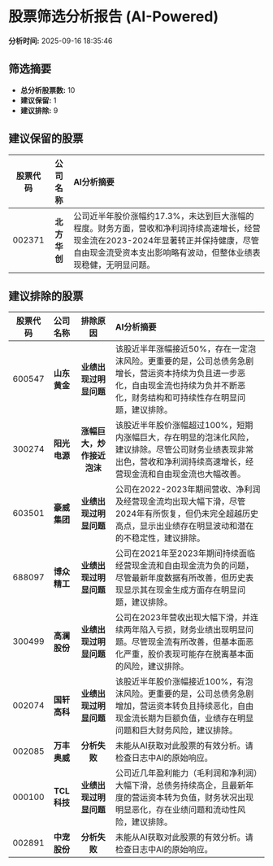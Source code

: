 # 股票筛选分析报告 (AI-Powered)

**分析时间:** 2025-09-16 18:35:46

## 筛选摘要

- **总分析股票数:** 10
- **建议保留:** 1
- **建议排除:** 9

## 建议保留的股票

| 股票代码 | 公司名称 | AI分析摘要 |
|:---:|:---:|:---|
| 002371 | **北方华创** | 公司近半年股价涨幅约17.3%，未达到巨大涨幅的程度。财务方面，营收和净利润持续高速增长，经营现金流在2023-2024年显著转正并保持健康，尽管自由现金流受资本支出影响略有波动，但整体业绩表现稳健，无明显问题。 |

## 建议排除的股票

| 股票代码 | 公司名称 | 排除原因 | AI分析摘要 |
|:---:|:---:|:---:|:---|
| 600547 | **山东黄金** | **业绩出现过明显问题** | 该股近半年涨幅接近50%，存在一定泡沫风险。更重要的是，公司总债务急剧增长，营运资本持续为负且进一步恶化，自由现金流也持续为负并不断恶化，财务结构和可持续性存在明显问题，建议排除。 |
| 300274 | **阳光电源** | **涨幅巨大，炒作接近泡沫** | 该股近半年股价涨幅超过100%，短期内涨幅巨大，存在明显的泡沫化风险，建议排除。尽管公司财务业绩表现非常出色，营收和净利润持续高速增长，经营现金流和自由现金流也大幅改善。 |
| 603501 | **豪威集团** | **业绩出现过明显问题** | 公司在2022-2023年期间营收、净利润及经营现金流均出现大幅下滑，尽管2024年有所恢复，但仍未完全超越历史高点，显示出业绩存在明显波动和潜在的不稳定性，建议排除。 |
| 688097 | **博众精工** | **业绩出现过明显问题** | 公司在2021年至2023年期间持续面临经营现金流和自由现金流为负的问题，尽管最新年度数据有所改善，但历史表现显示其在现金生成方面存在明显问题，建议排除。 |
| 300499 | **高澜股份** | **业绩出现过明显问题** | 公司在2023年营收出现大幅下滑，并连续两年陷入亏损，财务业绩出现明显问题。尽管现金流有所改善，但基本面恶化严重，股价表现可能存在脱离基本面的风险，建议排除。 |
| 002074 | **国轩高科** | **业绩出现过明显问题** | 该股近半年股价涨幅接近100%，有泡沫风险。更重要的是，公司总债务急剧增加，营运资本转负且持续恶化，自由现金流长期为巨额负值，业绩存在明显问题和巨大财务风险，建议排除。 |
| 002085 | **万丰奥威** | **分析失败** | 未能从AI获取对此股票的有效分析。请检查日志中AI的原始响应。 |
| 000100 | **TCL科技** | **业绩出现过明显问题** | 公司近几年盈利能力（毛利润和净利润）大幅下滑，总债务持续高企，且最新年度的营运资本转为负值，财务状况出现明显恶化，存在业绩问题和流动性风险，建议排除。 |
| 002891 | **中宠股份** | **分析失败** | 未能从AI获取对此股票的有效分析。请检查日志中AI的原始响应。 |
